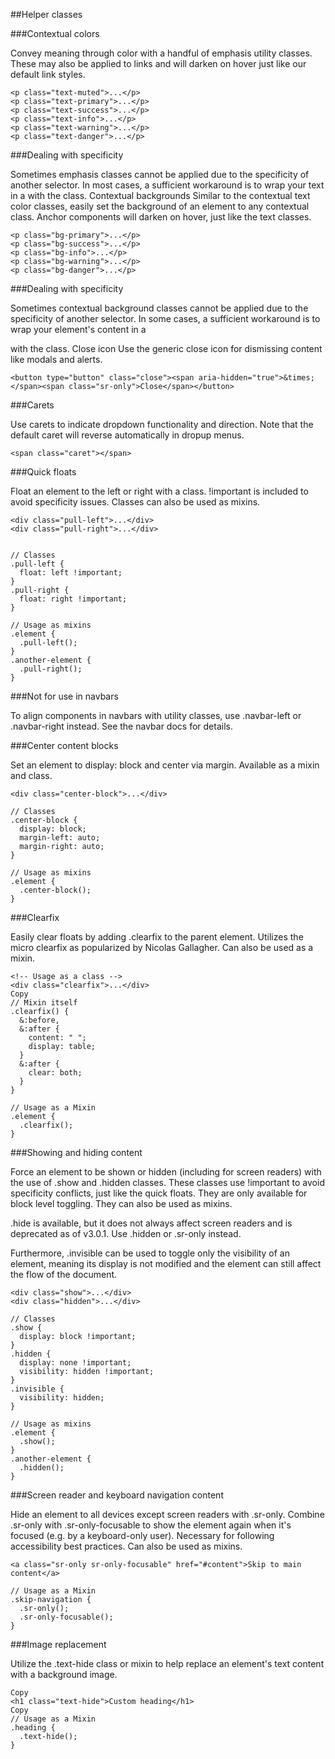 ##Helper classes

###Contextual colors

Convey meaning through color with a handful of emphasis utility classes. These may also be applied to links and will darken on hover just like our default link styles.


    <p class="text-muted">...</p>
    <p class="text-primary">...</p>
    <p class="text-success">...</p>
    <p class="text-info">...</p>
    <p class="text-warning">...</p>
    <p class="text-danger">...</p>

###Dealing with specificity

Sometimes emphasis classes cannot be applied due to the specificity of another selector. In most cases, a sufficient workaround is to wrap your text in a <span> with the class.
Contextual backgrounds
Similar to the contextual text color classes, easily set the background of an element to any contextual class. Anchor components will darken on hover, just like the text classes.


    <p class="bg-primary">...</p>
    <p class="bg-success">...</p>
    <p class="bg-info">...</p>
    <p class="bg-warning">...</p>
    <p class="bg-danger">...</p>

###Dealing with specificity

Sometimes contextual background classes cannot be applied due to the specificity of another selector. In some cases, a sufficient workaround is to wrap your element's content in a <div> with the class.
Close icon
Use the generic close icon for dismissing content like modals and alerts.

    <button type="button" class="close"><span aria-hidden="true">&times;</span><span class="sr-only">Close</span></button>

###Carets

Use carets to indicate dropdown functionality and direction. Note that the default caret will reverse automatically in dropup menus.


    <span class="caret"></span>

###Quick floats

Float an element to the left or right with a class. !important is included to avoid specificity issues. Classes can also be used as mixins.

    <div class="pull-left">...</div>
    <div class="pull-right">...</div>


    // Classes
    .pull-left {
      float: left !important;
    }
    .pull-right {
      float: right !important;
    }

    // Usage as mixins
    .element {
      .pull-left();
    }
    .another-element {
      .pull-right();
    }

###Not for use in navbars

To align components in navbars with utility classes, use .navbar-left or .navbar-right instead. See the navbar docs for details.

###Center content blocks

Set an element to display: block and center via margin. Available as a mixin and class.

    <div class="center-block">...</div>

    // Classes
    .center-block {
      display: block;
      margin-left: auto;
      margin-right: auto;
    }

    // Usage as mixins
    .element {
      .center-block();
    }

###Clearfix

Easily clear floats by adding .clearfix to the parent element. Utilizes the micro clearfix as popularized by Nicolas Gallagher. Can also be used as a mixin.

    <!-- Usage as a class -->
    <div class="clearfix">...</div>
    Copy
    // Mixin itself
    .clearfix() {
      &:before,
      &:after {
        content: " ";
        display: table;
      }
      &:after {
        clear: both;
      }
    }

    // Usage as a Mixin
    .element {
      .clearfix();
    }

###Showing and hiding content

Force an element to be shown or hidden (including for screen readers) with the use of .show and .hidden classes. These classes use !important to avoid specificity conflicts, just like the quick floats. They are only available for block level toggling. They can also be used as mixins.

.hide is available, but it does not always affect screen readers and is deprecated as of v3.0.1. Use .hidden or .sr-only instead.

Furthermore, .invisible can be used to toggle only the visibility of an element, meaning its display is not modified and the element can still affect the flow of the document.

    <div class="show">...</div>
    <div class="hidden">...</div>

    // Classes
    .show {
      display: block !important;
    }
    .hidden {
      display: none !important;
      visibility: hidden !important;
    }
    .invisible {
      visibility: hidden;
    }

    // Usage as mixins
    .element {
      .show();
    }
    .another-element {
      .hidden();
    }

###Screen reader and keyboard navigation content

Hide an element to all devices except screen readers with .sr-only. Combine .sr-only with .sr-only-focusable to show the element again when it's focused (e.g. by a keyboard-only user). Necessary for following accessibility best practices. Can also be used as mixins.

    <a class="sr-only sr-only-focusable" href="#content">Skip to main content</a>

    // Usage as a Mixin
    .skip-navigation {
      .sr-only();
      .sr-only-focusable();
    }

###Image replacement

Utilize the .text-hide class or mixin to help replace an element's text content with a background image.

    Copy
    <h1 class="text-hide">Custom heading</h1>
    Copy
    // Usage as a Mixin
    .heading {
      .text-hide();
    }